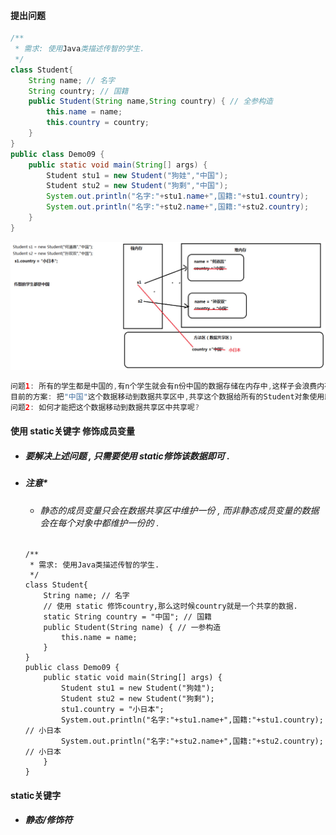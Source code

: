 #### 提出问题

```java
/**
 * 需求: 使用Java类描述传智的学生.
 */
class Student{
    String name; // 名字
    String country; // 国籍
    public Student(String name,String country) { // 全参构造
        this.name = name;
        this.country = country;
    }
}
public class Demo09 {
    public static void main(String[] args) {
        Student stu1 = new Student("狗娃","中国");
        Student stu2 = new Student("狗剩","中国");
        System.out.println("名字:"+stu1.name+",国籍:"+stu1.country);
        System.out.println("名字:"+stu2.name+",国籍:"+stu2.country);
    }
}
```

![](/assets/static的需求.png)

```java
问题1: 所有的学生都是中国的,有n个学生就会有n份中国的数据存储在内存中,这样子会浪费内存.
目前的方案: 把"中国"这个数据移动到数据共享区中,共享这个数据给所有的Student对象使用即可.
问题2: 如何才能把这个数据移动到数据共享区中共享呢?
```

#### 使用 static关键字 修饰成员变量

* ##### 要解决上述问题 , 只需要使用 static修饰该数据即可 .
* ##### 注意\*

  * ###### 静态的成员变量只会在数据共享区中维护一份 , 而非静态成员变量的数据会在每个对象中都维护一份的 .

  ```
  /**
   * 需求: 使用Java类描述传智的学生.
   */
  class Student{
      String name; // 名字
      // 使用 static 修饰country,那么这时候country就是一个共享的数据.
      static String country = "中国"; // 国籍
      public Student(String name) { // 一参构造
          this.name = name;
      }
  }
  public class Demo09 {
      public static void main(String[] args) {
          Student stu1 = new Student("狗娃");
          Student stu2 = new Student("狗剩");
          stu1.country = "小日本";
          System.out.println("名字:"+stu1.name+",国籍:"+stu1.country); // 小日本
          System.out.println("名字:"+stu2.name+",国籍:"+stu2.country); // 小日本
      }
  }
  ```

#### static关键字

* ##### 静态/修饰符



